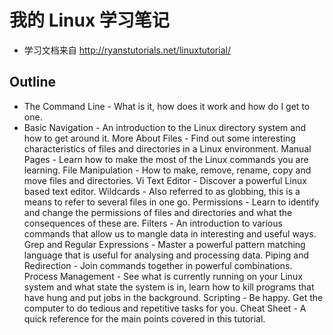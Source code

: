 # 我的 Linux 学习笔记

* 学习文档来自  <http://ryanstutorials.net/linuxtutorial/>

## Outline
* The Command Line - What is it, how does it work and how do I get to one.
* Basic Navigation - An introduction to the Linux directory system and how to get around it.
More About Files - Find out some interesting characteristics of files and directories in a Linux environment.
Manual Pages - Learn how to make the most of the Linux commands you are learning.
File Manipulation - How to make, remove, rename, copy and move files and directories.
Vi Text Editor - Discover a powerful Linux based text editor.
Wildcards - Also referred to as globbing, this is a means to refer to several files in one go.
Permissions - Learn to identify and change the permissions of files and directories and what the consequences of these are.
Filters - An introduction to various commands that allow us to mangle data in interesting and useful ways.
Grep and Regular Expressions - Master a powerful pattern matching language that is useful for analysing and processing data.
Piping and Redirection - Join commands together in powerful combinations.
Process Management - See what is currently running on your Linux system and what state the system is in, learn how to kill programs that have hung and put jobs in the background.
Scripting - Be happy. Get the computer to do tedious and repetitive tasks for you.
Cheat Sheet - A quick reference for the main points covered in this tutorial.